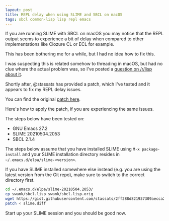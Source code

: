 ```yaml
---
layout: post
title: REPL delay when using SLIME and SBCL on macOS
tags: sbcl common-lisp lisp repl emacs
---
```

If you are running SLIME with SBCL on macOS you may notice that the
REPL output seems to experience a bit of delay when compared to other
implementations like Clozure CL or ECL for example.

This has been bothering me for a while, but I had no idea how to fix
this.

I was suspecting this is related somehow to threading in macOS, but
had no clue where the actual problem was, so I've posted a [question
on /r/lisp about
it](https://www.reddit.com/r/lisp/comments/n9dyz1/sbcl_slime_macos_slow_repl/).

Shortly after, @stassats has provided a patch, which I've tested and it
appears to fix my REPL delay issues.

You can find the original [patch
here](https://gist.github.com/stassats/2ff288d821937309aecca2424a2214ac).

Here's how to apply the patch, if you are experiencing the same
issues.

The steps below have been tested on:

* GNU Emacs 27.2
* SLIME 20210504.2053
* SBCL 2.1.4

The steps below assume that you have installed SLIME using `M-x
package-install` and your SLIME installation directory resides in
`~/.emacs.d/elpa/slime-<version>`.

If you have SLIME installed somewhere else instead (e.g. you are using
the latest version from the Git repo), make sure to switch to the
correct directory first.

``` bash
cd ~/.emacs.d/elpa/slime-20210504.2053/
cp swank/sbcl.lisp swank/sbcl.lisp.orig
wget https://gist.githubusercontent.com/stassats/2ff288d821937309aecca2424a2214ac/raw/b688959bc38c1d94c79e65f4b17088d7550e8efe/slime.diff
patch < slime.diff
```

Start up your SLIME session and you should be good now.
